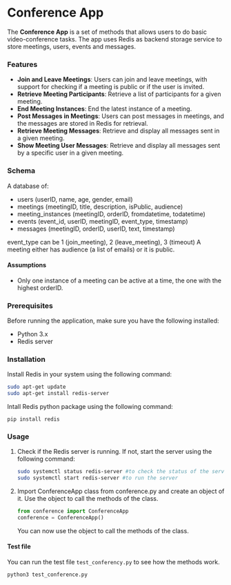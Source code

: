 # Conference App

The **Conference App** is a set of methods that allows users to do basic video-conference tasks.
The app uses Redis as backend storage service to store meetings, users, events and messages.

### Features

- **Join and Leave Meetings**: Users can join and leave meetings, with support for checking if a meeting is public or if the user is invited.
- **Retrieve Meeting Participants**: Retrieve a list of participants for a given meeting.
- **End Meeting Instances**: End the latest instance of a meeting.
- **Post Messages in Meetings**: Users can post messages in meetings, and the messages are stored in Redis for retrieval.
- **Retrieve Meeting Messages**: Retrieve and display all messages sent in a given meeting.
- **Show Meeting User Messages**: Retrieve and display all messages sent by a specific user in a given meeting.

### Schema

A database of:
- users (userID, name, age, gender, email)
- meetings (meetingID, title, description, isPublic, audience)
- meeting_instances (meetingID, orderID, fromdatetime, todatetime)
- events (event_id, userID, meetingID, event_type, timestamp)
- messages (meetingID, orderID, userID, text, timestamp)

event_type can be 1 (join_meeting), 2 (leave_meeting), 3 (timeout)
A meeting either has audience (a list of emails) or it is public.

#### Assumptions
- Only one instance of a meeting can be active at a time, the one with the highest orderID.

### Prerequisites

Before running the application, make sure you have the following installed:

- Python 3.x
- Redis server

### Installation

Install Redis in your system using the following command:

```bash
sudo apt-get update
sudo apt-get install redis-server
```
Intall Redis python package using the following command:
```
pip install redis
```

### Usage

1. Check if the Redis server is running. If not, start the server using the following command:
    ```bash
    sudo systemctl status redis-server #to check the status of the server
    sudo systemctl start redis-server #to run the server
    ```

2. Import ConferenceApp class from conference.py and create an object of it. Use the object to call the methods of the class.

    ```python
    from conference import ConferenceApp
    conference = ConferenceApp()
    ```

    You can now use the object to call the methods of the class.

#### Test file

You can run the test file `test_conferency.py` to see how the methods work.

```bash
python3 test_conference.py
```
